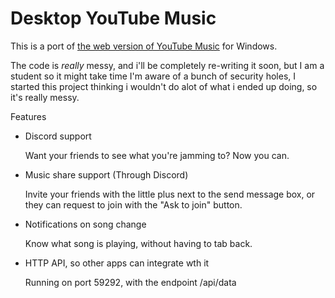 # Desktop YouTube Music
This is a port of [the web version of YouTube Music](https://music.youtube.com/) for Windows.

The code is *really* messy, and i'll be completely re-writing it soon, but I am a student so it might take time
I'm aware of a bunch of security holes, I started this project thinking i wouldn't do alot of what i ended up doing, so it's really messy.

Features
 - Discord support
    
    Want your friends to see what you're jamming to? Now you can.
    
 - Music share support (Through Discord)
    
    Invite your friends with the little plus next to the send message box, or they can request to join with the "Ask to join" button.
    
 - Notifications on song change
 
    Know what song is playing, without having to tab back.
    
 - HTTP API, so other apps can integrate wth it
 
    Running on port 59292, with the endpoint /api/data
 
